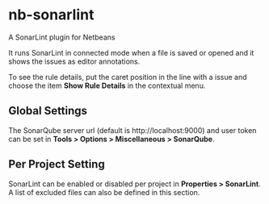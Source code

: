 # nb-sonarlint
A SonarLint plugin for Netbeans

It runs SonarLint in connected mode when a file is saved or opened and it shows the issues as editor annotations.

To see the rule details, put the caret position in the line with a issue and choose the item **Show Rule Details** in the contextual menu.

## Global Settings ##

The SonarQube server url (default is http://localhost:9000) and user token can be set in **Tools > Options > Miscellaneous > SonarQube**. 

## Per Project Setting ##

SonarLint can be enabled or disabled per project in **Properties > SonarLint**. A list of excluded files can also be defined in this section.
